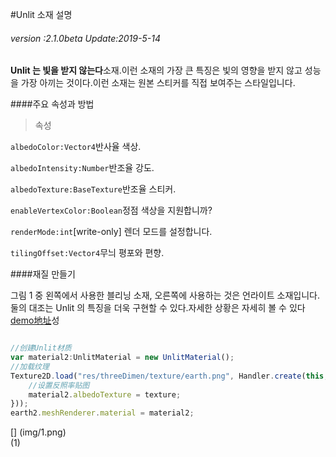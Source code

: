 #Unlit 소재 설명

###### *version :2.1.0beta   Update:2019-5-14*

**Unlit 는 빛을 받지 않는다**소재.이런 소재의 가장 큰 특징은 빛의 영향을 받지 않고 성능을 가장 아끼는 것이다.이런 소재는 원본 스티커를 직접 보여주는 스타일입니다.

####주요 속성과 방법

> 속성

`albedoColor:Vector4`반사율 색상.

`albedoIntensity:Number`반조율 강도.

`albedoTexture:BaseTexture`반조율 스티커.

`enableVertexColor:Boolean`정점 색상을 지원합니까?

`renderMode:int`[write-only] 렌더 모드를 설정합니다.

`tilingOffset:Vector4`무늬 평포와 편향.

####재질 만들기

그림 1 중 왼쪽에서 사용한 블리닝 소재, 오른쪽에 사용하는 것은 언라이트 소재입니다.둘의 대조는 Unlit 의 특징을 더욱 구현할 수 있다.자세한 상황은 자세히 볼 수 있다[demo地址](http://localhost/LayaAir2_Auto/%3Chttps://layaair.ldc.layabox.com/demo2/?language=ch&category=3d&group=Material&name=UnlitMaterialDemo%3E)성


```typescript

//创建Unlit材质
var material2:UnlitMaterial = new UnlitMaterial();
//加载纹理
Texture2D.load("res/threeDimen/texture/earth.png", Handler.create(this, function(texture:Texture2D):void {
    //设置反照率贴图
    material2.albedoTexture = texture;
}));
earth2.meshRenderer.material = material2;
```


[] (img/1.png)<br>(1)

